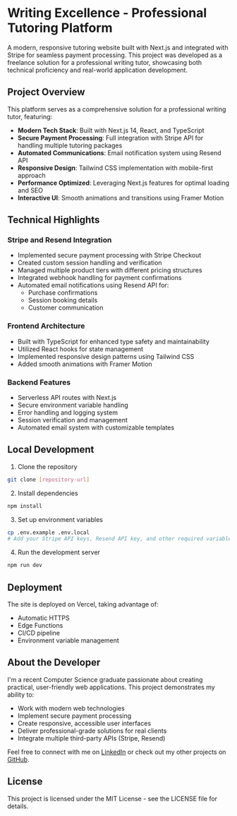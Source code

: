 # Writing Excellence - Professional Tutoring Platform

A modern, responsive tutoring website built with Next.js and integrated with Stripe for seamless payment processing. This project was developed as a freelance solution for a professional writing tutor, showcasing both technical proficiency and real-world application development.

## Project Overview

This platform serves as a comprehensive solution for a professional writing tutor, featuring:

- **Modern Tech Stack**: Built with Next.js 14, React, and TypeScript
- **Secure Payment Processing**: Full integration with Stripe API for handling multiple tutoring packages
- **Automated Communications**: Email notification system using Resend API
- **Responsive Design**: Tailwind CSS implementation with mobile-first approach
- **Performance Optimized**: Leveraging Next.js features for optimal loading and SEO
- **Interactive UI**: Smooth animations and transitions using Framer Motion

## Technical Highlights

### Stripe and Resend Integration
- Implemented secure payment processing with Stripe Checkout
- Created custom session handling and verification
- Managed multiple product tiers with different pricing structures
- Integrated webhook handling for payment confirmations
- Automated email notifications using Resend API for:
  - Purchase confirmations
  - Session booking details
  - Customer communication

### Frontend Architecture
- Built with TypeScript for enhanced type safety and maintainability
- Utilized React hooks for state management
- Implemented responsive design patterns using Tailwind CSS
- Added smooth animations with Framer Motion

### Backend Features
- Serverless API routes with Next.js
- Secure environment variable handling
- Error handling and logging system
- Session verification and management
- Automated email system with customizable templates

## Local Development

1. Clone the repository
```bash
git clone [repository-url]
```

2. Install dependencies
```bash
npm install
```

3. Set up environment variables
```bash
cp .env.example .env.local
# Add your Stripe API keys, Resend API key, and other required variables
```

4. Run the development server
```bash
npm run dev
```

## Deployment

The site is deployed on Vercel, taking advantage of:
- Automatic HTTPS
- Edge Functions
- CI/CD pipeline
- Environment variable management

## About the Developer

I'm a recent Computer Science graduate passionate about creating practical, user-friendly web applications. This project demonstrates my ability to:
- Work with modern web technologies
- Implement secure payment processing
- Create responsive, accessible user interfaces
- Deliver professional-grade solutions for real clients
- Integrate multiple third-party APIs (Stripe, Resend)

Feel free to connect with me on [LinkedIn](http://linkedin.com/in/taylor-mckendrick) or check out my other projects on [GitHub](https://github.com/mcdendrick).

## License

This project is licensed under the MIT License - see the LICENSE file for details.
